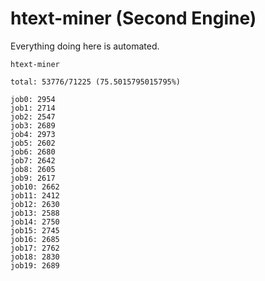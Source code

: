 # htext-miner (Second Engine)

Everything doing here is automated.

```
htext-miner

total: 53776/71225 (75.5015795015795%)

job0: 2954
job1: 2714
job2: 2547
job3: 2689
job4: 2973
job5: 2602
job6: 2680
job7: 2642
job8: 2605
job9: 2617
job10: 2662
job11: 2412
job12: 2630
job13: 2588
job14: 2750
job15: 2745
job16: 2685
job17: 2762
job18: 2830
job19: 2689
```